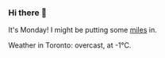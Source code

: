 ### Hi there :wave:

It's Monday! I might be putting some [miles](https://www.strava.com/athletes/889963) in.

Weather in Toronto: overcast, at -1°C.
